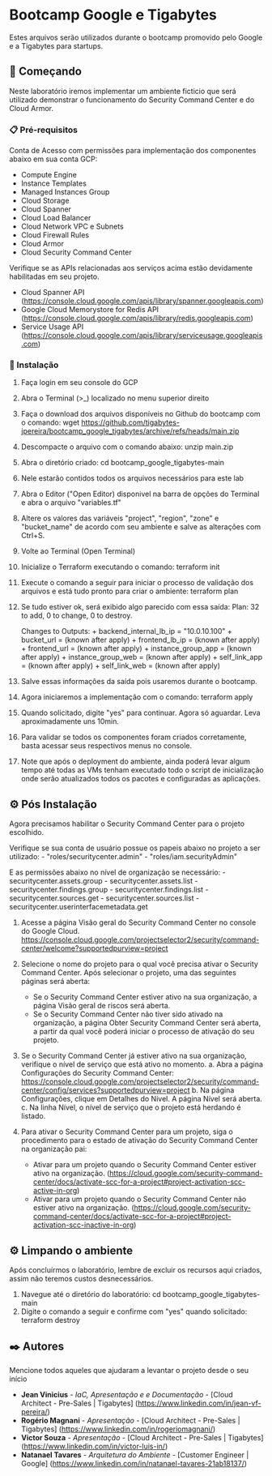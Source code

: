 # Bootcamp Google e Tigabytes

Estes arquivos serão utilizados durante o bootcamp promovido pelo Google e a Tigabytes para startups.

## 🚀 Começando

Neste laboratório iremos implementar um ambiente ficticio que será utilizado demonstrar o funcionamento do Security Command Center e do Cloud Armor.

### 📋 Pré-requisitos

Conta de Acesso com permissões para implementação dos componentes abaixo em sua conta GCP:
- Compute Engine
- Instance Templates
- Managed Instances Group
- Cloud Storage
- Cloud Spanner
- Cloud Load Balancer
- Cloud Network VPC e Subnets
- Cloud Firewall Rules
- Cloud Armor
- Cloud Security Command Center

Verifique se as APIs relacionadas aos serviços acima estão devidamente habilitadas em seu projeto.
- Cloud Spanner API (https://console.cloud.google.com/apis/library/spanner.googleapis.com)
- Google Cloud Memorystore for Redis API (https://console.cloud.google.com/apis/library/redis.googleapis.com)
- Service Usage API (https://console.cloud.google.com/apis/library/serviceusage.googleapis.com)

### 🔧 Instalação

1. Faça login em seu console do GCP
2. Abra o Terminal (>_) localizado no menu superior direito
3. Faça o download dos arquivos disponíveis no Github do bootcamp com o comando: wget https://github.com/tigabytes-jpereira/bootcamp_google_tigabytes/archive/refs/heads/main.zip
4. Descompacte o arquivo com o comando abaixo: unzip main.zip
5. Abra o diretório criado: cd bootcamp_google_tigabytes-main
6. Nele estarão contidos todos os arquivos necessários para este lab
7. Abra o Editor ("Open Editor) disponivel na barra de opções do Terminal e abra o arquivo "variables.tf"
8. Altere os valores das variáveis "project", "region", "zone" e "bucket_name" de acordo com seu ambiente e salve as alterações com Ctrl+S.
9. Volte ao Terminal (Open Terminal)
10. Inicialize o Terraform executando o comando: terraform init
11. Execute o comando a seguir para iniciar o processo de validação dos arquivos e está tudo pronto para criar o ambiente: terraform plan
12. Se tudo estiver ok, será exibido algo parecido com essa saída:
    Plan: 32 to add, 0 to change, 0 to destroy.

    Changes to Outputs:
        + backend_internal_lb_ip = "10.0.10.100"
        + bucket_url             = (known after apply)
        + frontend_lb_ip         = (known after apply)
        + frontend_url           = (known after apply)
        + instance_group_app     = (known after apply)
        + instance_group_web     = (known after apply)
        + self_link_app          = (known after apply)
        + self_link_web          = (known after apply)
13. Salve essas informações da saída pois usaremos durante o bootcamp.
14. Agora iniciaremos a implementação com o comando: terraform apply
15. Quando solicitado, digite "yes" para continuar. Agora só aguardar. Leva aproximadamente uns 10min.
16. Para validar se todos os componentes foram criados corretamente, basta acessar seus respectivos menus no console.
17. Note que após o deployment do ambiente, ainda poderá levar algum tempo até todas as VMs tenham executado todo o script de inicialização onde serão atualizados todos os pacotes e configuradas as aplicações.

## ⚙️ Pós Instalação

Agora precisamos habilitar o Security Command Center para o projeto escolhido.

Verifique se sua conta de usuário possue os papeis abaixo no projeto a ser utilizado:
    - "roles/securitycenter.admin"
    - "roles/iam.securityAdmin"

E as permissões abaixo no nível de organização se necessário:
    - securitycenter.assets.group
    - securitycenter.assets.list
    - securitycenter.findings.group
    - securitycenter.findings.list
    - securitycenter.sources.get
    - securitycenter.sources.list
    - securitycenter.userinterfacemetadata.get

1. Acesse a página Visão geral do Security Command Center no console do Google Cloud.
    https://console.cloud.google.com/projectselector2/security/command-center/welcome?supportedpurview=project

2. Selecione o nome do projeto para o qual você precisa ativar o Security Command Center.
    Após selecionar o projeto, uma das seguintes páginas será aberta:
    - Se o Security Command Center estiver ativo na sua organização, a página Visão geral de riscos será aberta.
    - Se o Security Command Center não tiver sido ativado na organização, a página Obter Security Command Center será aberta, a partir da qual você poderá iniciar o processo de ativação do seu projeto.
3. Se o Security Command Center já estiver ativo na sua organização, verifique o nível de serviço que está ativo no momento.
    a. Abra a página Configurações do Security Command Center: https://console.cloud.google.com/projectselector2/security/command-center/config/services?supportedpurview=project
    b. Na página Configurações, clique em Detalhes do Nível. A página Nível será aberta.
    c. Na linha Nível, o nível de serviço que o projeto está herdando é listado.
4. Para ativar o Security Command Center para um projeto, siga o procedimento para o estado de ativação do Security Command Center na organização pai:
    - Ativar para um projeto quando o Security Command Center estiver ativo na organização. (https://cloud.google.com/security-command-center/docs/activate-scc-for-a-project#project-activation-scc-active-in-org)
    - Ativar para um projeto quando o Security Command Center não estiver ativo na organização.  (https://cloud.google.com/security-command-center/docs/activate-scc-for-a-project#project-activation-scc-inactive-in-org)
    
## ⚙️ Limpando o ambiente

Após concluírmos o laboratório, lembre de excluir os recursos aqui criados, assim não teremos custos desnecessários.
1. Navegue até o diretório do laboratório: cd bootcamp_google_tigabytes-main
2. Digite o comando a seguir e confirme com "yes" quando solicitado: terraform destroy
   
## ✒️ Autores

Mencione todos aqueles que ajudaram a levantar o projeto desde o seu início

* **Jean Vinicius** - *IaC, Apresentação e  e Documentação* - [Cloud Architect - Pre-Sales | Tigabytes] (https://www.linkedin.com/in/jean-vf-pereira/)
* **Rogério Magnani** - *Apresentação* - [Cloud Architect - Pre-Sales | Tigabytes] (https://www.linkedin.com/in/rogeriomagnani/)
* **Victor Souza** - *Apresentação* - [Cloud Architect - Pre-Sales | Tigabytes] (https://www.linkedin.com/in/victor-luis-in/)
* **Natanael Tavares** - *Arquitetura do Ambiente* - [Customer Engineer | Google] (https://www.linkedin.com/in/natanael-tavares-21ab18137/)
